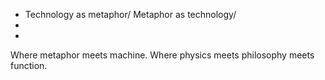- Technology as metaphor/ Metaphor as technology/
-
-
Where metaphor meets machine. Where physics meets philosophy meets function.
